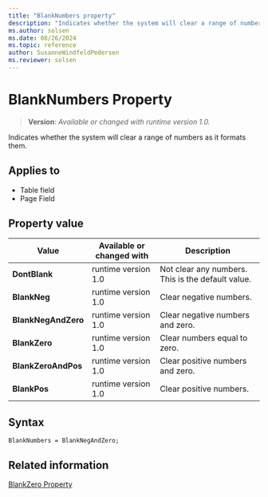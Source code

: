 ```yaml
---
title: "BlankNumbers property"
description: "Indicates whether the system will clear a range of numbers as it formats them."
ms.author: solsen
ms.date: 08/26/2024
ms.topic: reference
author: SusanneWindfeldPedersen
ms.reviewer: solsen
---
```

[//]: # (START>DO_NOT_EDIT)
[//]: # (IMPORTANT:Do not edit any of the content between here and the END>DO_NOT_EDIT.)
[//]: # (Any modifications should be made in the .xml files in the ModernDev repo.)
# BlankNumbers Property
> **Version**: _Available or changed with runtime version 1.0._

Indicates whether the system will clear a range of numbers as it formats them.

## Applies to
-   Table field
-   Page Field

## Property value

|Value|Available or changed with|Description|
|-----------|-----------|---------------------------------------|
|**DontBlank**|runtime version 1.0|Not clear any numbers. This is the default value.|
|**BlankNeg**|runtime version 1.0|Clear negative numbers.|
|**BlankNegAndZero**|runtime version 1.0|Clear negative numbers and zero.|
|**BlankZero**|runtime version 1.0|Clear numbers equal to zero.|
|**BlankZeroAndPos**|runtime version 1.0|Clear positive numbers and zero.|
|**BlankPos**|runtime version 1.0|Clear positive numbers.|

[//]: # (IMPORTANT: END>DO_NOT_EDIT)

## Syntax  
```AL
BlankNumbers = BlankNegAndZero;
```

## Related information  
 [BlankZero Property](devenv-blankzero-property.md)
